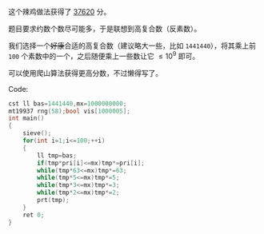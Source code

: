 这个辣鸡做法获得了 [37620](https://atcoder.jp/contests/chokudai002/submissions/29925108) 分。

题目要求约数个数尽可能多，于是联想到高复合数（反素数）。

我们选择一个~~好康~~合适的高复合数（建议略大一些，比如 `1441440`），将其乘上前 `100` 个素数中的一个，之后随便乘上一些数让它 $\le 10^9$ 即可。

可以使用爬山算法获得更高分数，不过懒得写了。

Code:

```cpp
cst ll bas=1441440,mx=1000000000;
mt19937 rng(58);bool vis[1000005];
int main()
{
	sieve();
	for(int i=1;i<=100;++i)
	{
		ll tmp=bas;
		if(tmp*pri[i]<=mx)tmp*=pri[i];
		while(tmp*63<=mx)tmp*=63;
		while(tmp*5<=mx)tmp*=5;
		while(tmp*3<=mx)tmp*=3;
		while(tmp*2<=mx)tmp*=2;
		prt(tmp);
	}
	ret 0;
}
```
